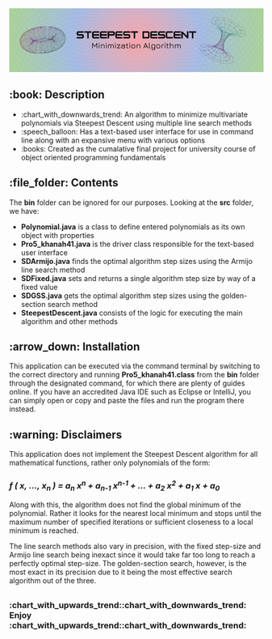 <!DOCTYPE html>
<html>
<head>
  <meta charset="UTF-8">
</head>
<body>
  <img src="https://github.com/AK-147/Steepest-Descent/blob/main/SD%20Banner.png?raw=true" alt="Banner"/>
  
  <h2>:book: Description</h2>
  <ul>
    <li>:chart_with_downwards_trend: An algorithm to minimize multivariate polynomials via Steepest Descent using multiple line search methods</li>
    <li>:speech_balloon: Has a text-based user interface for use in command line along with an expansive menu with various options</li>
    <li>:books: Created as the cumalative final project for university course of object oriented programming fundamentals</li>
  </ul>

  <h2>:file_folder: Contents</h2>
  <p>The <strong>bin</strong> folder can be ignored for our purposes. Looking at the <strong>src</strong> folder, we have:</p>
  <ul>
    <li><strong>Polynomial.java</strong> is a class to define entered polynomials as its own object with properties</li>
    <li><strong>Pro5_khanah41.java</strong> is the driver class responsible for the text-based user interface</li>
    <li><strong>SDArmijo.java</strong> finds the optimal algorithm step sizes using the Armijo line search method</li>
    <li><strong>SDFixed.java</strong> sets and returns a single algorithm step size by way of a fixed value</li>
    <li><strong>SDGSS.java</strong> gets the optimal algorithm step sizes using the golden-section search method</li>
    <li><strong>SteepestDescent.java</strong> consists of the logic for executing the main algorithm and other methods</li>
  </ul>

  <h2>:arrow_down: Installation</h2>
  <p>
    This application can be executed via the command terminal by switching to the correct directory and running <strong>Pro5_khanah41.class</strong>
    from the <strong>bin</strong> folder through the designated command, for which there are plenty of guides online. If you have an accredited
    Java IDE such as Eclipse or IntelliJ, you can simply open or copy and paste the files and run the program there instead.
  </p>
  
  <h2>:warning: Disclaimers</h2>
  <p>This application does not implement the Steepest Descent algorithm for all mathematical functions, rather only polynomials of the form:</p>
  <h3>
    <em>f ( x, ..., x<sub>n</sub> ) = a<sub>n</sub> x<sup>n</sup> + a<sub>n-1</sub> x<sup>n-1</sup> + ... + a<sub>2</sub> x<sup>2</sup> + a<sub>1</sub> x + a<sub>0</sub></em>
  </h3>
  <p>
    Along with this, the algorithm does not find the global minimum of the polynomial. Rather it looks for the nearest local minimum
    and stops until the maximum number of specified iterations or sufficient closeness to a local minimum is reached.
  </p>
  <p>
    The line search methods also vary in precision, with the fixed step-size and Armijo line search being inexact since it would take
    far too long to reach a perfectly optimal step-size. The golden-section search, however, is the most exact in its precision due to
    it being the most effective search algorithm out of the three.
  </p>
  <h2></h2>
  <h3>:chart_with_upwards_trend::chart_with_downwards_trend: Enjoy :chart_with_upwards_trend::chart_with_downwards_trend:</h3>
</body>
</html>
